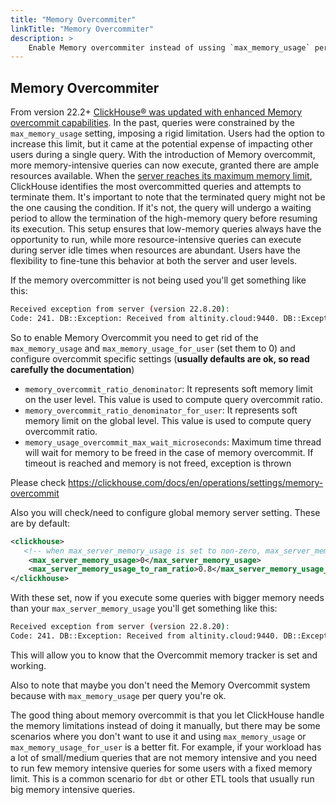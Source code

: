 ```yaml
---
title: "Memory Overcommiter"
linkTitle: "Memory Overcommiter"
description: >
    Enable Memory overcommiter instead of ussing `max_memory_usage` per query
---
```


## Memory Overcommiter

From version 22.2+ [ClickHouse® was updated with enhanced Memory overcommit capabilities](https://github.com/ClickHouse/ClickHouse/pull/31182). In the past, queries were constrained by the `max_memory_usage` setting, imposing a rigid limitation. Users had the option to increase this limit, but it came at the potential expense of impacting other users during a single query. With the introduction of Memory overcommit, more memory-intensive queries can now execute, granted there are ample resources available. When the [server reaches its maximum memory limit](https://clickhouse.com/docs/en/operations/server-configuration-parameters/settings#max_server_memory_usage), ClickHouse identifies the most overcommitted queries and attempts to terminate them. It's important to note that the terminated query might not be the one causing the condition. If it's not, the query will undergo a waiting period to allow the termination of the high-memory query before resuming its execution. This setup ensures that low-memory queries always have the opportunity to run, while more resource-intensive queries can execute during server idle times when resources are abundant. Users have the flexibility to fine-tune this behavior at both the server and user levels.

If the memory overcommitter is not being used you'll get something like this:

```bash
Received exception from server (version 22.8.20):
Code: 241. DB::Exception: Received from altinity.cloud:9440. DB::Exception: Received from chi-replica1-2-0:9000. DB::Exception: Memory limit (for query) exceeded: would use 5.00 GiB (attempt to allocate chunk of 4196736 bytes), maximum: 5.00 GiB. OvercommitTracker decision: Memory overcommit isn't used. OvercommitTracker isn't set.: (avg_value_size_hint = 0, avg_chars_size = 1, limit = 8192): while receiving packet from chi-replica1-1-0:9000: While executing Remote. (MEMORY_LIMIT_EXCEEDED)
```

So to enable Memory Overcommit you need to get rid of the `max_memory_usage` and `max_memory_usage_for_user` (set them to 0) and configure overcommit specific settings (**usually defaults are ok, so read carefully the documentation**)

- `memory_overcommit_ratio_denominator`: It represents soft memory limit on the user level. This value is used to compute query overcommit ratio.
- `memory_overcommit_ratio_denominator_for_user`: It represents soft memory limit on the global level. This value is used to compute query overcommit ratio.
- `memory_usage_overcommit_max_wait_microseconds`: Maximum time thread will wait for memory to be freed in the case of memory overcommit. If timeout is reached and memory is not freed, exception is thrown

Please check https://clickhouse.com/docs/en/operations/settings/memory-overcommit

Also you will check/need to configure global memory server setting. These are by default:

```xml
<clickhouse>
   <!-- when max_server_memory_usage is set to non-zero, max_server_memory_usage_to_ram_ratio is ignored-->
    <max_server_memory_usage>0</max_server_memory_usage>
    <max_server_memory_usage_to_ram_ratio>0.8</max_server_memory_usage_to_ram_ratio> 
</clickhouse>
```

With these set, now if you execute some queries with bigger memory needs than your `max_server_memory_usage` you'll get something like this:

```bash
Received exception from server (version 22.8.20):
Code: 241. DB::Exception: Received from altinity.cloud:9440. DB::Exception: Received from chi-test1-2-0:9000. DB::Exception: Memory limit (total) exceeded: would use 12.60 GiB (attempt to allocate chunk of 4280448 bytes), maximum: 12.60 GiB. OvercommitTracker decision: Query was selected to stop by OvercommitTracker.: while receiving packet from chi-replica1-2-0:9000: While executing Remote. (MEMORY_LIMIT_EXCEEDED)
```

This will allow you to know that the Overcommit memory tracker is set and working.

Also to note that maybe you don't need the Memory Overcommit system because with `max_memory_usage` per query you're ok.

The good thing about memory overcommit is that you let ClickHouse handle the memory limitations instead of doing it manually, but there may be some scenarios where you don't want to use it and using `max_memory_usage` or `max_memory_usage_for_user` is a better fit. For example, if your workload has a lot of small/medium queries that are not memory intensive and you need to run few memory intensive queries for some users with a fixed memory limit. This is a common scenario for `dbt` or other ETL tools that usually run big memory intensive queries.

